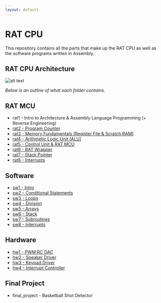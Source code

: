 ```yaml
---
layout: default
---
```


# RAT CPU

This repository contains all the parts that make up the RAT CPU as well as the software programs written in Assembly.

## RAT CPU Architecture
![alt text][rat-architecture]

*Below is an outline of what each folder contains.*

## RAT MCU
* rat1 - Intro to Architecture & Assembly Language Programming (+ Reverse Engineering)
* [rat2 - Program Counter](https://jpanged.github.io/rat-cpu/rat2)
* [rat3 - Memory Fundamentals (Register File & Scratch RAM)](https://jpanged.github.io/rat-cpu/rat3)
* [rat4 - Arithmetic Logic Unit (ALU)](https://jpanged.github.io/rat-cpu/rat4)
* [rat5 - Control Unit & RAT MCU](https://jpanged.github.io/rat-cpu/rat5)
* [rat6 - RAT Wrapper](https://jpanged.github.io/rat-cpu/rat6)
* [rat7 - Stack Pointer](https://jpanged.github.io/rat-cpu/rat7)
* [rat8 - Interrupts](https://jpanged.github.io/rat-cpu/rat8)

## Software
* [sw1 - Intro](https://jpanged.github.io/rat-cpu/sw1)
* [sw2 - Conditional Statements](https://jpanged.github.io/rat-cpu/sw2)
* [sw3 - Loops](https://jpanged.github.io/rat-cpu/sw3)
* [sw4 - Division](https://jpanged.github.io/rat-cpu/sw4)
* [sw5 - Arrays](https://jpanged.github.io/rat-cpu/sw5)
* [sw6 - Stack](https://jpanged.github.io/rat-cpu/sw6)
* [sw7 - Subroutines](https://jpanged.github.io/rat-cpu/sw7)
* [sw8 - Interrupts](https://jpanged.github.io/rat-cpu/sw8)

## Hardware
* [hw1 - PWM RC DAC](https://jpanged.github.io/rat-cpu/hw1)
* [hw2 - Speaker Driver](https://jpanged.github.io/rat-cpu/hw2)
* [hw3 - Keypad Driver](https://jpanged.github.io/rat-cpu/hw3)
* [hw4 - Interrupt Controller](https://jpanged.github.io/rat-cpu/hw4)

## Final Project
* final_project - Basketball Shot Detector

[rat-architecture]: https://i.imgur.com/mDBrb0T.jpg "RAT Architecture"
